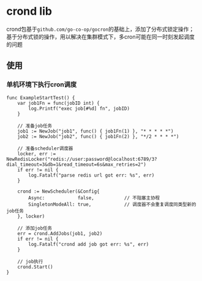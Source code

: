 # crond lib

crond包基于`github.com/go-co-op/gocron`的基础上，添加了分布式锁定操作；
基于分布式锁的操作，用以解决在集群模式下，多cron可能在同一时刻发起调度的问题

## 使用

### 单机环境下执行cron调度
```
func ExampleStartTest() {
	var job1Fn = func(jobID int) {
		log.Printf("exec job[#%d] fn", jobID)
	}

	// 准备job任务
	job1 := NewJob("job1", func() { job1Fn(1) }, "* * * * *")
	job2 := NewJob("job2", func() { job1Fn(2) }, "*/2 * * * *")

	// 准备scheduler调度器
	locker, err := NewRedisLocker("redis://user:password@localhost:6789/3?dial_timeout=3&db=1&read_timeout=6s&max_retries=2")
	if err != nil {
		log.Fatalf("parse redis url got err: %s", err)
	}

	crond := NewScheduler(&Config{
		Async:            false,           // 不阻塞主协程
		SingletonModeAll: true,            // 调度器不会重复调度同类型新的job任务
	}, locker)

	// 添加job任务
	err = crond.AddJobs(job1, job2)
	if err != nil {
		log.Fatalf("crond add job got err: %s", err)
	}

	// job执行
	crond.Start()
}
```
